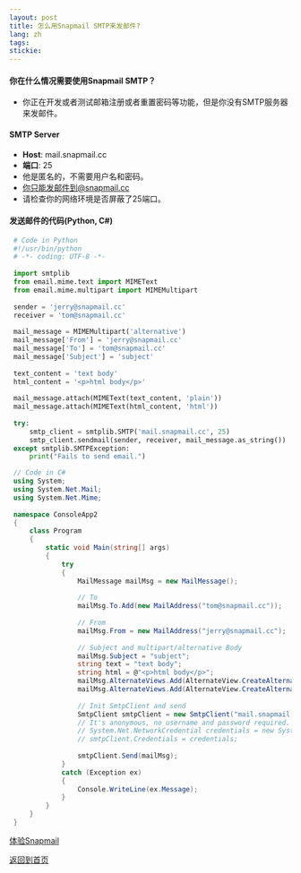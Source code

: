 ```yaml
---
layout: post
title: 怎么用Snapmail SMTP来发邮件?
lang: zh
tags: 
stickie: 
---
```


#### 你在什么情况需要使用Snapmail SMTP？
+ 你正在开发或者测试邮箱注册或者重置密码等功能，但是你没有SMTP服务器来发邮件。
              
#### SMTP Server
+ __Host__: mail.snapmail.cc
+ __端口__: 25   
+ 他是匿名的，不需要用户名和密码。
+ 你只能发邮件到@snapmail.cc
+ 请检查你的网络环境是否屏蔽了25端口。

#### 发送邮件的代码(Python, C#)

```python
 # Code in Python
 #!/usr/bin/python
 # -*- coding: UTF-8 -*-
 
 import smtplib
 from email.mime.text import MIMEText
 from email.mime.multipart import MIMEMultipart
 
 sender = 'jerry@snapmail.cc'
 receiver = 'tom@snapmail.cc'
 
 mail_message = MIMEMultipart('alternative')
 mail_message['From'] = 'jerry@snapmail.cc'
 mail_message['To'] = 'tom@snapmail.cc'
 mail_message['Subject'] = 'subject'
 
 text_content = 'text body'
 html_content = '<p>html body</p>'
 
 mail_message.attach(MIMEText(text_content, 'plain'))
 mail_message.attach(MIMEText(html_content, 'html'))
 
 try:
     smtp_client = smtplib.SMTP('mail.snapmail.cc', 25)
     smtp_client.sendmail(sender, receiver, mail_message.as_string())
 except smtplib.SMTPException:
     print("Fails to send email.")

```
    
```c#
 // Code in C#
 using System;
 using System.Net.Mail;
 using System.Net.Mime;
 
 namespace ConsoleApp2
 {
     class Program
     {
         static void Main(string[] args)
         {
             try
             {
                 MailMessage mailMsg = new MailMessage();
 
                 // To
                 mailMsg.To.Add(new MailAddress("tom@snapmail.cc"));
 
                 // From
                 mailMsg.From = new MailAddress("jerry@snapmail.cc");
 
                 // Subject and multipart/alternative Body
                 mailMsg.Subject = "subject";
                 string text = "text body";
                 string html = @"<p>html body</p>";
                 mailMsg.AlternateViews.Add(AlternateView.CreateAlternateViewFromString(text, null, MediaTypeNames.Text.Plain));
                 mailMsg.AlternateViews.Add(AlternateView.CreateAlternateViewFromString(html, null, MediaTypeNames.Text.Html));
 
                 // Init SmtpClient and send
                 SmtpClient smtpClient = new SmtpClient("mail.snapmail.cc", 25);
                 // It's anonymous, no username and password required.
                 // System.Net.NetworkCredential credentials = new System.Net.NetworkCredential("username@domain.com", "password");
                 // smtpClient.Credentials = credentials;
 
                 smtpClient.Send(mailMsg);
             }
             catch (Exception ex)
             {
                 Console.WriteLine(ex.Message);
             }
         }
     }
 }    
```

<a target="_blank" href="https://www.snapmail.cc"><i class="fa fa-envelope a"></i> 体验Snapmail </a>

<a href="https://www.snapmail.cc/blog/"><i class="fa fa-arrow-circle-left"></i> 返回到首页 </a>